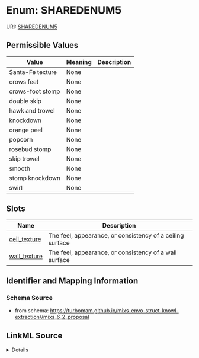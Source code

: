 # Enum: SHAREDENUM5



URI: [SHAREDENUM5](SHAREDENUM5)

## Permissible Values

| Value | Meaning | Description |
| --- | --- | --- |
| Santa-Fe texture | None |  |
| crows feet | None |  |
| crows-foot stomp | None |  |
| double skip | None |  |
| hawk and trowel | None |  |
| knockdown | None |  |
| orange peel | None |  |
| popcorn | None |  |
| rosebud stomp | None |  |
| skip trowel | None |  |
| smooth | None |  |
| stomp knockdown | None |  |
| swirl | None |  |




## Slots

| Name | Description |
| ---  | --- |
| [ceil_texture](ceil_texture.md) | The feel, appearance, or consistency of a ceiling surface |
| [wall_texture](wall_texture.md) | The feel, appearance, or consistency of a wall surface |






## Identifier and Mapping Information







### Schema Source


* from schema: https://turbomam.github.io/mixs-envo-struct-knowl-extraction//mixs_6_2_proposal




## LinkML Source

<details>
```yaml
name: SHARED_ENUM_5
from_schema: https://turbomam.github.io/mixs-envo-struct-knowl-extraction//mixs_6_2_proposal
rank: 1000
permissible_values:
  Santa-Fe texture:
    text: Santa-Fe texture
  crows feet:
    text: crows feet
  crows-foot stomp:
    text: crows-foot stomp
  double skip:
    text: double skip
  hawk and trowel:
    text: hawk and trowel
  knockdown:
    text: knockdown
  orange peel:
    text: orange peel
  popcorn:
    text: popcorn
  rosebud stomp:
    text: rosebud stomp
  skip trowel:
    text: skip trowel
  smooth:
    text: smooth
  stomp knockdown:
    text: stomp knockdown
  swirl:
    text: swirl

```
</details>
